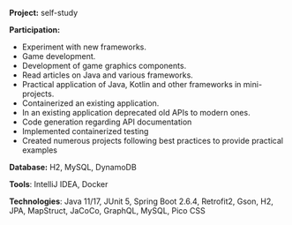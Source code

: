 **Project:** self-study

**Participation:** 

- Experiment with new frameworks.
- Game development.
- Development of game graphics components.
- Read articles on Java and various frameworks.
- Practical application of Java, Kotlin and other frameworks in mini-projects.
- Containerized an existing application.
- In an existing application deprecated old APIs to modern ones.
- Code generation regarding API documentation
- Implemented containerized testing
- Created numerous projects following best practices to provide practical examples

**Database:** H2, MySQL, DynamoDB

**Tools**: IntelliJ IDEA, Docker

**Technologies**: Java 11/17, JUnit 5, Spring Boot 2.6.4, Retrofit2, Gson, H2, JPA, MapStruct, JaCoCo, GraphQL, MySQL, Pico CSS